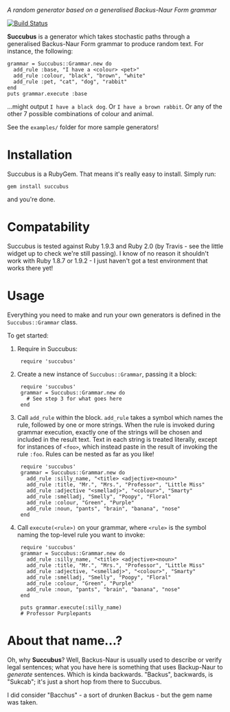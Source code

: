 _A random generator based on a generalised Backus-Naur Form grammar_

[![Build Status](https://travis-ci.org/asilano/succubus.png?branch=master)](https://travis-ci.org/asilano/succubus)

**Succubus** is a generator which takes stochastic paths through a 
generalised Backus-Naur Form grammar to produce random text. For instance, the following:

    grammar = Succubus::Grammar.new do
      add_rule :base, "I have a <colour> <pet>"
      add_rule :colour, "black", "brown", "white"
      add_rule :pet, "cat", "dog", "rabbit"
    end
    puts grammar.execute :base
    
...might output `I have a black dog`. Or `I have a brown rabbit`. Or any of the other 7 possible combinations of colour and animal.

See the `examples/` folder for more sample generators!

Installation
============
Succubus is a RubyGem. That means it's really easy to install. Simply run:

    gem install succubus
    
and you're done.

Compatability
=============
Succubus is tested against Ruby 1.9.3 and Ruby 2.0 (by Travis - see the little widget up to check we're still passing).
I know of no reason it shouldn't work with Ruby 1.8.7 or 1.9.2 - I just haven't got a test environment that works there yet!

Usage
=====
Everything you need to make and run your own generators is defined in the `Succubus::Grammar` class.

To get started:

1. Require in Succubus:

        require 'succubus'
    
2. Create a new instance of `Succubus::Grammar`, passing it a block:

        require 'succubus'
        grammar = Succubus::Grammar.new do
          # See step 3 for what goes here
        end
        
3. Call `add_rule` within the block. `add_rule` takes a symbol which names the rule, followed by one or more
    strings. When the rule is invoked during grammar execution, exactly one of the strings will be chosen and
    included in the result text. Text in each string is treated literally, except for instances of `<foo>`, which
    instead paste in the result of invoking the rule `:foo`. Rules can be nested as far as you like!
    
        require 'succubus'
        grammar = Succubus::Grammar.new do
          add_rule :silly_name, "<title> <adjective><noun>"
          add_rule :title, "Mr.", "Mrs.", "Professor", "Little Miss"
          add_rule :adjective "<smelladj>", "<colour>", "Smarty"
          add_rule :smelladj, "Smelly", "Poopy", "Floral"
          add_rule :colour, "Green", "Purple"
          add_rule :noun, "pants", "brain", "banana", "nose"
        end
        
4. Call `execute(<rule>)` on your grammar, where `<rule>` is the symbol naming the top-level rule you want to invoke:

        require 'succubus'
        grammar = Succubus::Grammar.new do
          add_rule :silly_name, "<title> <adjective><noun>"
          add_rule :title, "Mr.", "Mrs.", "Professor", "Little Miss"
          add_rule :adjective, "<smelladj>", "<colour>", "Smarty"
          add_rule :smelladj, "Smelly", "Poopy", "Floral"
          add_rule :colour, "Green", "Purple"
          add_rule :noun, "pants", "brain", "banana", "nose"
        end
        
        puts grammar.execute(:silly_name)
        # Professor Purplepants
        
About that name...?
===================
Oh, why **Succubus**? Well, Backus-Naur is usually used to describe or verify legal sentences; 
what you have here is something that uses Backup-Naur to _generate_ sentences. Which is kinda backwards. 
"Backus", backwards, is "Sukcab"; it's just a short hop from there to Succubus.

I did consider "Bacchus" - a sort of drunken Backus - but the gem name was taken.
